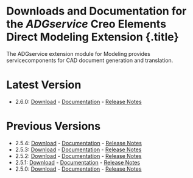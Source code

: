# Downloads and Documentation for the _ADGservice_ Creo Elements Direct Modeling Extension {.title}

The ADGservice extension module for Modeling provides servicecomponents for CAD document generation and translation.

# Latest Version

* 2.6.0: [Download](https://github.com/cadm-inc/osdm-extensions/raw/master/downloads/ADGservice/ADGservice_x64_2.6.0.zip) -
         [Documentation](2.6/Home.md)  -
         [Release Notes](2.6/ReleaseNotes.md)

# Previous Versions

* 2.5.4: [Download](https://github.com/cadm-inc/osdm-extensions/raw/master/downloads/ADGservice/ADGservice_x64_2.5.4.zip) -
         [Documentation](2.5/Home.md)  -
         [Release Notes](2.5/ReleaseNotes.md)
* 2.5.3: [Download](https://github.com/cadm-inc/osdm-extensions/raw/master/downloads/ADGservice/ADGservice_x64_2.5.3.zip) -
         [Documentation](2.5/Home.md)  -
         [Release Notes](2.5/ReleaseNotes.md)
* 2.5.2: [Download](https://github.com/cadm-inc/osdm-extensions/raw/master/downloads/ADGservice/ADGservice_x64_2.5.2.zip) -
         [Documentation](2.5/Home.md)  -
         [Release Notes](2.5/ReleaseNotes.md)
* 2.5.1: [Download](https://github.com/cadm-inc/osdm-extensions/raw/master/downloads/ADGservice/ADGservice_x64_2.5.1.zip) -
         [Documentation](2.5/Home.md)  -
         [Release Notes](2.5/ReleaseNotes.md)
* 2.5.0: [Download](https://github.com/cadm-inc/osdm-extensions/raw/master/downloads/ADGservice/ADGservice_x64_2.5.0.zip) -
         [Documentation](2.5/Home.md)  -
         [Release Notes](2.5/ReleaseNotes.md)